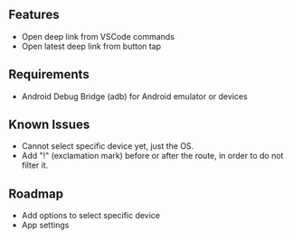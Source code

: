 ## Features
- Open deep link from VSCode commands
- Open latest deep link from button tap

## Requirements
- Android Debug Bridge (adb) for Android emulator or devices

## Known Issues
- Cannot select specific device yet, just the OS.
- Add "!" (exclamation mark) before or after the route, in order to do not filter it.

## Roadmap
- Add options to select specific device
- App settings